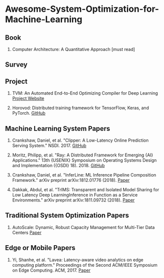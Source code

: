 # Awesome-System-Optimization-for-Machine-Learning


## Book

1. Computer Architecture: A Quantitative Approach [must read]

## Survey

#### 

## Project

1. TVM: An Automated End-to-End Optimizing Compiler for Deep Learning
[Project Website](https://tvm.ai/)

2. Horovod: Distributed training framework for TensorFlow, Keras, and PyTorch. 
[GitHub](https://github.com/uber/horovod)

## Machine Learning System Papers

1. Crankshaw, Daniel, et al. "Clipper: A Low-Latency Online Prediction Serving System." NSDI. 2017.
[GitHub](https://github.com/ucbrise/clipper)

2. Moritz, Philipp, et al. "Ray: A Distributed Framework for Emerging {AI} Applications." 13th {USENIX} Symposium on Operating Systems Design and Implementation ({OSDI} 18). 2018.
[GitHub](https://www.usenix.org/conference/osdi18/presentation/moritz)

3. Crankshaw, Daniel, et al. "InferLine: ML Inference Pipeline Composition Framework." arXiv preprint arXiv:1812.01776 (2018).
[Paper](https://arxiv.org/pdf/1812.01776.pdf)

4. Dakkak, Abdul, et al. "TrIMS: Transparent and Isolated Model Sharing for Low Latency Deep LearningInference in Function as a Service Environments." arXiv preprint arXiv:1811.09732 (2018).
[Paper](https://arxiv.org/pdf/1811.09732.pdf)

## Traditional System Optimization Papers

1. AutoScale: Dynamic, Robust Capacity Management for Multi-Tier Data Centers
[Paper](https://dl.acm.org/citation.cfm?id=2382556)

## Edge or Mobile Papers 

1. Yi, Shanhe, et al. "Lavea: Latency-aware video analytics on edge computing platform." Proceedings of the Second ACM/IEEE Symposium on Edge Computing. ACM, 2017.
[Paper](http://www.cs.wayne.edu/~weisong/papers/yi17-LAVEA.pdf)

